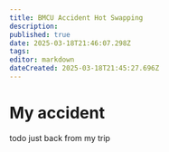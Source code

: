 ```yaml
---
title: BMCU Accident Hot Swapping
description: 
published: true
date: 2025-03-18T21:46:07.298Z
tags: 
editor: markdown
dateCreated: 2025-03-18T21:45:27.696Z
---
```


# My accident

todo just back from my trip